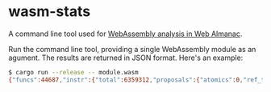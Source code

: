 # wasm-stats

A command line tool used for [WebAssembly analysis in Web Almanac](https://almanac.httparchive.org/en/2021/webassembly).

Run the command line tool, providing a single WebAssembly module as an agument. The results are returned in JSON format. Here's an example:

```bash
$ cargo run --release -- module.wasm
{"funcs":44687,"instr":{"total":6359312,"proposals":{"atomics":0,"ref_types":0,"simd":0,"tail_calls":0,"bulk":0,"multi_value":0,"non_trapping_conv":0,"sign_extend":1372,"mutable_externals":0,"bigint_externals":0},"categories":{"load_store":996805,"local_var":2332199,"global_var":117428,"table":0,"memory":1,"control_flow":669774,"direct_calls":233176,"indirect_calls":20700,"constants":1019207,"wait_notify":0,"other":970022}},"size":{"code":14056337,"init":1676227,"externals":25838,"types":6434,"custom":0,"descriptors":46242,"total":15811094},"imports":{"funcs":408,"memories":1,"globals":6,"tables":1},"exports":{"funcs":500,"memories":0,"globals":0,"tables":0},"custom_sections":[],"has_start":false}
```
